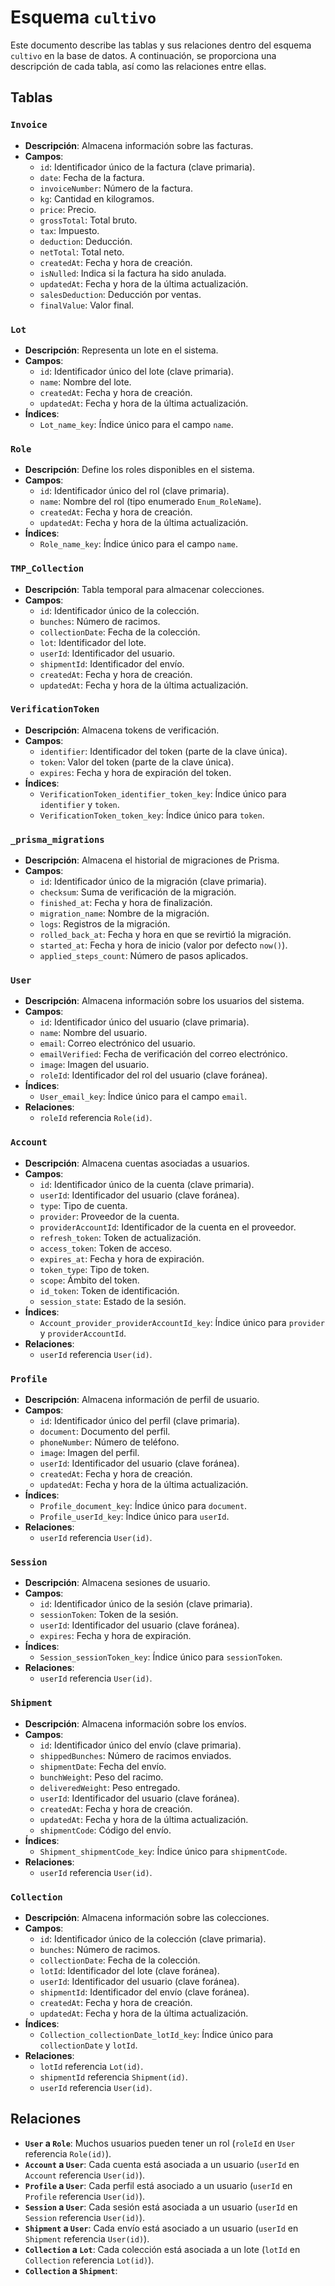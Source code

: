 # Esquema `cultivo`

Este documento describe las tablas y sus relaciones dentro del esquema `cultivo` en la base de datos. A continuación, se proporciona una descripción de cada tabla, así como las relaciones entre ellas.

## Tablas

### `Invoice`

- **Descripción**: Almacena información sobre las facturas.
- **Campos**:
  - `id`: Identificador único de la factura (clave primaria).
  - `date`: Fecha de la factura.
  - `invoiceNumber`: Número de la factura.
  - `kg`: Cantidad en kilogramos.
  - `price`: Precio.
  - `grossTotal`: Total bruto.
  - `tax`: Impuesto.
  - `deduction`: Deducción.
  - `netTotal`: Total neto.
  - `createdAt`: Fecha y hora de creación.
  - `isNulled`: Indica si la factura ha sido anulada.
  - `updatedAt`: Fecha y hora de la última actualización.
  - `salesDeduction`: Deducción por ventas.
  - `finalValue`: Valor final.

### `Lot`

- **Descripción**: Representa un lote en el sistema.
- **Campos**:
  - `id`: Identificador único del lote (clave primaria).
  - `name`: Nombre del lote.
  - `createdAt`: Fecha y hora de creación.
  - `updatedAt`: Fecha y hora de la última actualización.
- **Índices**:
  - `Lot_name_key`: Índice único para el campo `name`.

### `Role`

- **Descripción**: Define los roles disponibles en el sistema.
- **Campos**:
  - `id`: Identificador único del rol (clave primaria).
  - `name`: Nombre del rol (tipo enumerado `Enum_RoleName`).
  - `createdAt`: Fecha y hora de creación.
  - `updatedAt`: Fecha y hora de la última actualización.
- **Índices**:
  - `Role_name_key`: Índice único para el campo `name`.

### `TMP_Collection`

- **Descripción**: Tabla temporal para almacenar colecciones.
- **Campos**:
  - `id`: Identificador único de la colección.
  - `bunches`: Número de racimos.
  - `collectionDate`: Fecha de la colección.
  - `lot`: Identificador del lote.
  - `userId`: Identificador del usuario.
  - `shipmentId`: Identificador del envío.
  - `createdAt`: Fecha y hora de creación.
  - `updatedAt`: Fecha y hora de la última actualización.

### `VerificationToken`

- **Descripción**: Almacena tokens de verificación.
- **Campos**:
  - `identifier`: Identificador del token (parte de la clave única).
  - `token`: Valor del token (parte de la clave única).
  - `expires`: Fecha y hora de expiración del token.
- **Índices**:
  - `VerificationToken_identifier_token_key`: Índice único para `identifier` y `token`.
  - `VerificationToken_token_key`: Índice único para `token`.

### `_prisma_migrations`

- **Descripción**: Almacena el historial de migraciones de Prisma.
- **Campos**:
  - `id`: Identificador único de la migración (clave primaria).
  - `checksum`: Suma de verificación de la migración.
  - `finished_at`: Fecha y hora de finalización.
  - `migration_name`: Nombre de la migración.
  - `logs`: Registros de la migración.
  - `rolled_back_at`: Fecha y hora en que se revirtió la migración.
  - `started_at`: Fecha y hora de inicio (valor por defecto `now()`).
  - `applied_steps_count`: Número de pasos aplicados.

### `User`

- **Descripción**: Almacena información sobre los usuarios del sistema.
- **Campos**:
  - `id`: Identificador único del usuario (clave primaria).
  - `name`: Nombre del usuario.
  - `email`: Correo electrónico del usuario.
  - `emailVerified`: Fecha de verificación del correo electrónico.
  - `image`: Imagen del usuario.
  - `roleId`: Identificador del rol del usuario (clave foránea).
- **Índices**:
  - `User_email_key`: Índice único para el campo `email`.
- **Relaciones**:
  - `roleId` referencia `Role(id)`.

### `Account`

- **Descripción**: Almacena cuentas asociadas a usuarios.
- **Campos**:
  - `id`: Identificador único de la cuenta (clave primaria).
  - `userId`: Identificador del usuario (clave foránea).
  - `type`: Tipo de cuenta.
  - `provider`: Proveedor de la cuenta.
  - `providerAccountId`: Identificador de la cuenta en el proveedor.
  - `refresh_token`: Token de actualización.
  - `access_token`: Token de acceso.
  - `expires_at`: Fecha y hora de expiración.
  - `token_type`: Tipo de token.
  - `scope`: Ámbito del token.
  - `id_token`: Token de identificación.
  - `session_state`: Estado de la sesión.
- **Índices**:
  - `Account_provider_providerAccountId_key`: Índice único para `provider` y `providerAccountId`.
- **Relaciones**:
  - `userId` referencia `User(id)`.

### `Profile`

- **Descripción**: Almacena información de perfil de usuario.
- **Campos**:
  - `id`: Identificador único del perfil (clave primaria).
  - `document`: Documento del perfil.
  - `phoneNumber`: Número de teléfono.
  - `image`: Imagen del perfil.
  - `userId`: Identificador del usuario (clave foránea).
  - `createdAt`: Fecha y hora de creación.
  - `updatedAt`: Fecha y hora de la última actualización.
- **Índices**:
  - `Profile_document_key`: Índice único para `document`.
  - `Profile_userId_key`: Índice único para `userId`.
- **Relaciones**:
  - `userId` referencia `User(id)`.

### `Session`

- **Descripción**: Almacena sesiones de usuario.
- **Campos**:
  - `id`: Identificador único de la sesión (clave primaria).
  - `sessionToken`: Token de la sesión.
  - `userId`: Identificador del usuario (clave foránea).
  - `expires`: Fecha y hora de expiración.
- **Índices**:
  - `Session_sessionToken_key`: Índice único para `sessionToken`.
- **Relaciones**:
  - `userId` referencia `User(id)`.

### `Shipment`

- **Descripción**: Almacena información sobre los envíos.
- **Campos**:
  - `id`: Identificador único del envío (clave primaria).
  - `shippedBunches`: Número de racimos enviados.
  - `shipmentDate`: Fecha del envío.
  - `bunchWeight`: Peso del racimo.
  - `deliveredWeight`: Peso entregado.
  - `userId`: Identificador del usuario (clave foránea).
  - `createdAt`: Fecha y hora de creación.
  - `updatedAt`: Fecha y hora de la última actualización.
  - `shipmentCode`: Código del envío.
- **Índices**:
  - `Shipment_shipmentCode_key`: Índice único para `shipmentCode`.
- **Relaciones**:
  - `userId` referencia `User(id)`.

### `Collection`

- **Descripción**: Almacena información sobre las colecciones.
- **Campos**:
  - `id`: Identificador único de la colección (clave primaria).
  - `bunches`: Número de racimos.
  - `collectionDate`: Fecha de la colección.
  - `lotId`: Identificador del lote (clave foránea).
  - `userId`: Identificador del usuario (clave foránea).
  - `shipmentId`: Identificador del envío (clave foránea).
  - `createdAt`: Fecha y hora de creación.
  - `updatedAt`: Fecha y hora de la última actualización.
- **Índices**:
  - `Collection_collectionDate_lotId_key`: Índice único para `collectionDate` y `lotId`.
- **Relaciones**:
  - `lotId` referencia `Lot(id)`.
  - `shipmentId` referencia `Shipment(id)`.
  - `userId` referencia `User(id)`.

## Relaciones

- **`User` a `Role`**: Muchos usuarios pueden tener un rol (`roleId` en `User` referencia `Role(id)`).
- **`Account` a `User`**: Cada cuenta está asociada a un usuario (`userId` en `Account` referencia `User(id)`).
- **`Profile` a `User`**: Cada perfil está asociado a un usuario (`userId` en `Profile` referencia `User(id)`).
- **`Session` a `User`**: Cada sesión está asociada a un usuario (`userId` en `Session` referencia `User(id)`).
- **`Shipment` a `User`**: Cada envío está asociado a un usuario (`userId` en `Shipment` referencia `User(id)`).
- **`Collection` a `Lot`**: Cada colección está asociada a un lote (`lotId` en `Collection` referencia `Lot(id)`).
- **`Collection` a `Shipment`**: